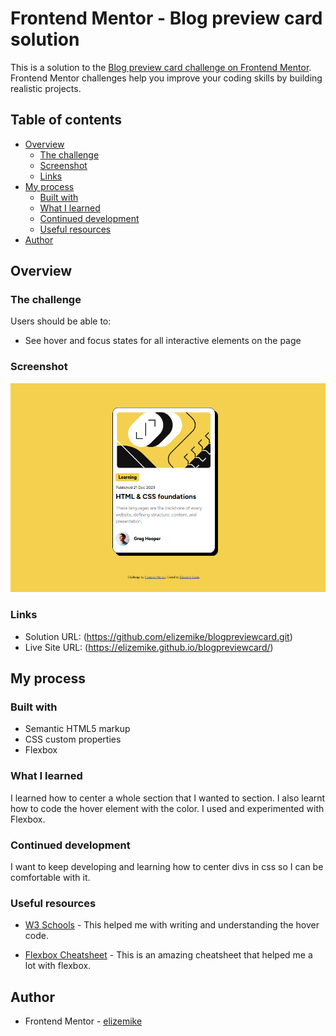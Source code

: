 # Frontend Mentor - Blog preview card solution

This is a solution to the [Blog preview card challenge on Frontend Mentor](https://www.frontendmentor.io/challenges/blog-preview-card-ckPaj01IcS). Frontend Mentor challenges help you improve your coding skills by building realistic projects. 

## Table of contents

- [Overview](#overview)
  - [The challenge](#the-challenge)
  - [Screenshot](#screenshot)
  - [Links](#links)
- [My process](#my-process)
  - [Built with](#built-with)
  - [What I learned](#what-i-learned)
  - [Continued development](#continued-development)
  - [Useful resources](#useful-resources)
- [Author](#author)



## Overview

  ### The challenge

  Users should be able to:

  - See hover and focus states for all interactive elements on the page

  ### Screenshot

  ![MY FINAL RESULT](/assets/images/blog%20preview%20card.png)

  ### Links

  - Solution URL: (https://github.com/elizemike/blogpreviewcard.git)
  - Live Site URL: (https://elizemike.github.io/blogpreviewcard/)

## My process

  ### Built with

  - Semantic HTML5 markup
  - CSS custom properties
  - Flexbox

  ### What I learned

  I learned how to center a whole section that I wanted to section. I also learnt how to code the hover element with the color. I used and experimented with Flexbox. 

  ### Continued development

  I want to keep developing and learning how to center divs in css so I can be comfortable with it.

### Useful resources

- [W3 Schools](https://www.w3schools.com/cssref/sel_hover.php) - This helped me with writing and understanding the hover code. 

- [Flexbox Cheatsheet](https://yoksel.github.io/flex-cheatsheet/) - This is an amazing cheatsheet that helped me a lot with flexbox.


## Author

- Frontend Mentor - [elizemike](https://www.frontendmentor.io/profile/elizemike)



